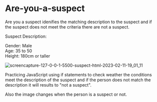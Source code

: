 # Are-you-a-suspect

Are you a suspect idenifies the matching description to the suspect and if the suspect does not meet the criteria there are not a suspect.

Suspect Description:

Gender: Male
<br>
Age: 35 to 50
<br>
Height: 180cm or taller

![screencapture-127-0-0-1-5500-suspect-html-2023-02-11-19_01_11](https://user-images.githubusercontent.com/80915650/218276574-7867e7e6-60e3-4c45-ba36-9e97e36505f9.jpg)

Practicing JavaScript using if statements to check weather the conditions meet the description of the suspect and if the person does not match the description it will results to "not a suspect". 

Also the image changes when the person is a suspect or not.
